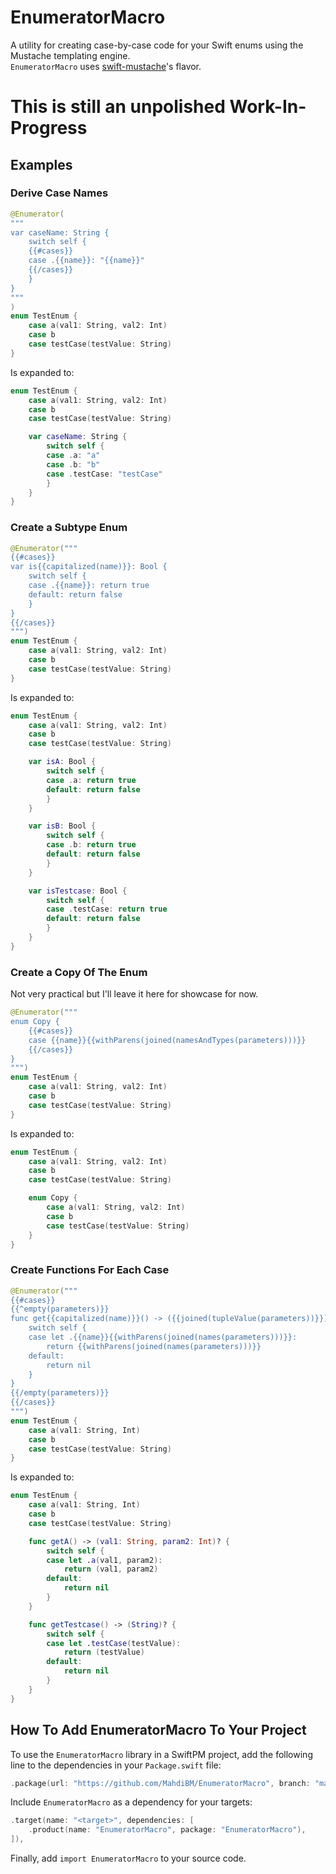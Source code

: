 # EnumeratorMacro
A utility for creating case-by-case code for your Swift enums using the Mustache templating engine.   
`EnumeratorMacro` uses [swift-mustache](https://github.com/hummingbird-project/swift-mustache/issues/35)'s flavor.

# This is still an unpolished Work-In-Progress

## Examples

### Derive Case Names
```swift
@Enumerator(
"""
var caseName: String {
    switch self {
    {{#cases}}
    case .{{name}}: "{{name}}"
    {{/cases}}
    }
}
"""
)
enum TestEnum {
    case a(val1: String, val2: Int)
    case b
    case testCase(testValue: String)
}
```
Is expanded to:
```swift
enum TestEnum {
    case a(val1: String, val2: Int)
    case b
    case testCase(testValue: String)

    var caseName: String {
        switch self {
        case .a: "a"
        case .b: "b"
        case .testCase: "testCase"
        }
    }
}
```

### Create a Subtype Enum

```swift
@Enumerator("""
{{#cases}}
var is{{capitalized(name)}}: Bool {
    switch self {
    case .{{name}}: return true
    default: return false
    }
}
{{/cases}}
""")
enum TestEnum {
    case a(val1: String, val2: Int)
    case b
    case testCase(testValue: String)
}
```
Is expanded to:
```swift
enum TestEnum {
    case a(val1: String, val2: Int)
    case b
    case testCase(testValue: String)

    var isA: Bool {
        switch self {
        case .a: return true
        default: return false
        }
    }

    var isB: Bool {
        switch self {
        case .b: return true
        default: return false
        }
    }

    var isTestcase: Bool {
        switch self {
        case .testCase: return true
        default: return false
        }
    }
}
```

### Create a Copy Of The Enum

Not very practical but I'll leave it here for showcase for now.

```swift
@Enumerator("""
enum Copy {
    {{#cases}}
    case {{name}}{{withParens(joined(namesAndTypes(parameters)))}}
    {{/cases}}
}
""")
enum TestEnum {
    case a(val1: String, val2: Int)
    case b
    case testCase(testValue: String)
}
```
Is expanded to:
```swift
enum TestEnum {
    case a(val1: String, val2: Int)
    case b
    case testCase(testValue: String)

    enum Copy {
        case a(val1: String, val2: Int)
        case b
        case testCase(testValue: String)
    }
}
```

###  Create Functions For Each Case

```swift
@Enumerator("""
{{#cases}}
{{^empty(parameters)}}
func get{{capitalized(name)}}() -> ({{joined(tupleValue(parameters))}})? {
    switch self {
    case let .{{name}}{{withParens(joined(names(parameters)))}}:
        return {{withParens(joined(names(parameters)))}}
    default:
        return nil
    }
}
{{/empty(parameters)}}
{{/cases}}
""")
enum TestEnum {
    case a(val1: String, Int)
    case b
    case testCase(testValue: String)
}
```
Is expanded to:
```swift
enum TestEnum {
    case a(val1: String, Int)
    case b
    case testCase(testValue: String)

    func getA() -> (val1: String, param2: Int)? {
        switch self {
        case let .a(val1, param2):
            return (val1, param2)
        default:
            return nil
        }
    }

    func getTestcase() -> (String)? {
        switch self {
        case let .testCase(testValue):
            return (testValue)
        default:
            return nil
        }
    }
}
```

## How To Add EnumeratorMacro To Your Project

To use the `EnumeratorMacro` library in a SwiftPM project, 
add the following line to the dependencies in your `Package.swift` file:

```swift
.package(url: "https://github.com/MahdiBM/EnumeratorMacro", branch: "main"),
```

Include `EnumeratorMacro` as a dependency for your targets:

```swift
.target(name: "<target>", dependencies: [
    .product(name: "EnumeratorMacro", package: "EnumeratorMacro"),
]),
```

Finally, add `import EnumeratorMacro` to your source code.
